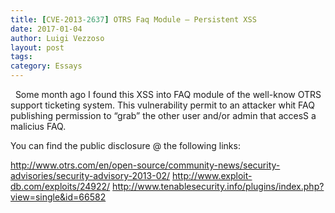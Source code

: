 ```yaml
---
title: [CVE-2013-2637] OTRS Faq Module – Persistent XSS
date: 2017-01-04
author: Luigi Vezzoso
layout: post
tags:
category: Essays
---
```

 
Some month ago I found this XSS into FAQ module of the well-know OTRS support ticketing system. This vulnerability permit to an attacker whit FAQ publishing permission to “grab” the other user and/or admin that accesS a malicius FAQ.

You can find the public disclosure @ the following links:

http://www.otrs.com/en/open-source/community-news/security-advisories/security-advisory-2013-02/
http://www.exploit-db.com/exploits/24922/
http://www.tenablesecurity.info/plugins/index.php?view=single&id=66582